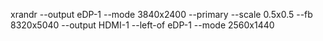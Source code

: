 xrandr --output eDP-1 --mode 3840x2400 --primary --scale 0.5x0.5 --fb 8320x5040 --output HDMI-1 --left-of eDP-1 --mode 2560x1440
